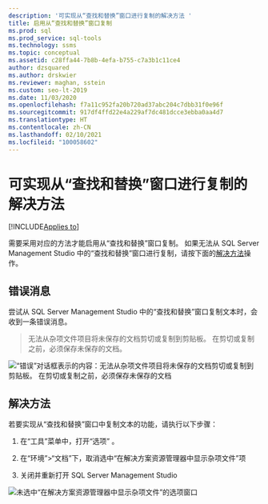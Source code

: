 ```yaml
---
description: '可实现从“查找和替换”窗口进行复制的解决方法 '
title: 启用从“查找和替换”窗口复制
ms.prod: sql
ms.prod_service: sql-tools
ms.technology: ssms
ms.topic: conceptual
ms.assetid: c28ffa44-7b8b-4efa-b755-c7a3b1c11ce4
author: dzsquared
ms.author: drskwier
ms.reviewer: maghan, sstein
ms.custom: seo-lt-2019
ms.date: 11/03/2020
ms.openlocfilehash: f7a11c952fa20b720ad37abc204c7dbb31f0e96f
ms.sourcegitcommit: 917df4ffd22e4a229af7dc481dcce3ebba0aa4d7
ms.translationtype: HT
ms.contentlocale: zh-CN
ms.lasthandoff: 02/10/2021
ms.locfileid: "100058602"
---
```

# <a name="workaround-to-enable-copying-from-find-and-replace-window"></a>可实现从“查找和替换”窗口进行复制的解决方法

[!INCLUDE[Applies to](../../includes/appliesto-ss-asdb-asdw-xxx-md.md)]

需要采用对应的方法才能启用从“查找和替换”窗口复制。  如果无法从 SQL Server Management Studio 中的“查找和替换”窗口进行复制，请按下面的[解决方法](#workaround)操作。

## <a name="error-message"></a>错误消息

尝试从 SQL Server Management Studio 中的“查找和替换”窗口复制文本时，会收到一条错误消息。

> 无法从杂项文件项目将未保存的文档剪切或复制到剪贴板。 在剪切或复制之前，必须保存未保存的文档。

![“错误”对话框表示的内容：无法从杂项文件项目将未保存的文档剪切或复制到剪贴板。 在剪切或复制之前，必须保存未保存的文档](../media/troubleshoot/unable-copy-find-replace-window.png)

## <a name="workaround"></a>解决方法

若要实现从“查找和替换”窗口中复制文本的功能，请执行以下步骤：

1. 在“工具”菜单中，打开“选项” 。

2. 在“环境”>“文档”下，取消选中“在解决方案资源管理器中显示杂项文件”项 

3. 关闭并重新打开 SQL Server Management Studio

![未选中“在解决方案资源管理器中显示杂项文件”的选项窗口](../media/troubleshoot/fix-copy-find-replace-window.png)

